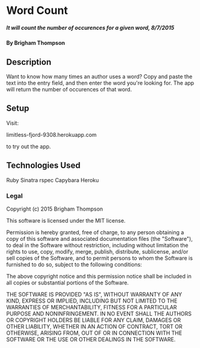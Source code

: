# Word Count

##### It will count the number of occurences for a given word, 8/7/2015

#### By Brigham Thompson

## Description

Want to know how many times an author uses a word? Copy and paste the text into the entry field, and then enter the word you're looking for. The app will return the number of occurences of that word.

## Setup

Visit:

limitless-fjord-9308.herokuapp.com

to try out the app.



## Technologies Used

Ruby
Sinatra
rspec
Capybara
Heroku

### Legal


Copyright (c) 2015 Brigham Thompson

This software is licensed under the MIT license.

Permission is hereby granted, free of charge, to any person obtaining a copy
of this software and associated documentation files (the "Software"), to deal
in the Software without restriction, including without limitation the rights
to use, copy, modify, merge, publish, distribute, sublicense, and/or sell
copies of the Software, and to permit persons to whom the Software is
furnished to do so, subject to the following conditions:

The above copyright notice and this permission notice shall be included in
all copies or substantial portions of the Software.

THE SOFTWARE IS PROVIDED "AS IS", WITHOUT WARRANTY OF ANY KIND, EXPRESS OR
IMPLIED, INCLUDING BUT NOT LIMITED TO THE WARRANTIES OF MERCHANTABILITY,
FITNESS FOR A PARTICULAR PURPOSE AND NONINFRINGEMENT. IN NO EVENT SHALL THE
AUTHORS OR COPYRIGHT HOLDERS BE LIABLE FOR ANY CLAIM, DAMAGES OR OTHER
LIABILITY, WHETHER IN AN ACTION OF CONTRACT, TORT OR OTHERWISE, ARISING FROM,
OUT OF OR IN CONNECTION WITH THE SOFTWARE OR THE USE OR OTHER DEALINGS IN
THE SOFTWARE.
